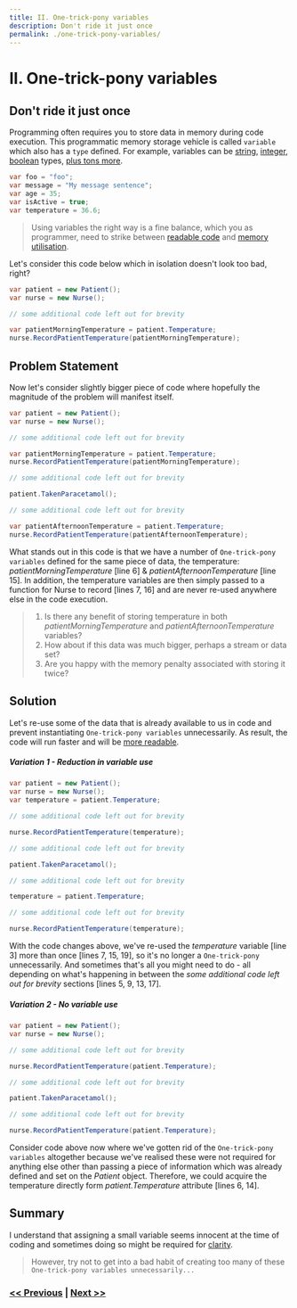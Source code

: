 ```yaml
---
title: II. One-trick-pony variables
description: Don't ride it just once
permalink: ./one-trick-pony-variables/
---
```


# II. One-trick-pony variables

## Don't ride it just once

Programming often requires you to store data in memory during code execution. This programmatic memory storage vehicle is called `variable` which also has a `type` defined. For example, variables can be [string](https://en.wikipedia.org/wiki/String_(computer_science)), [integer](https://en.wikipedia.org/wiki/Integer_(computer_science)), [boolean](https://en.wikipedia.org/wiki/Boolean_data_type) types, [plus tons more](https://en.wikipedia.org/wiki/Data_type).

```csharp
var foo = "foo";
var message = "My message sentence";
var age = 35;
var isActive = true;
var temperature = 36.6;
```

> Using variables the right way is a fine balance, which you as programmer, need to strike between [readable code](./too-many-comments) and [memory utilisation](./not-using-using). 

Let's consider this code below which in isolation doesn't look too bad, right?

```csharp
var patient = new Patient();
var nurse = new Nurse();

// some additional code left out for brevity

var patientMorningTemperature = patient.Temperature;
nurse.RecordPatientTemperature(patientMorningTemperature);
```

## Problem Statement

Now let's consider slightly bigger piece of code where hopefully the magnitude of the problem will manifest itself.

```csharp
var patient = new Patient();
var nurse = new Nurse();

// some additional code left out for brevity

var patientMorningTemperature = patient.Temperature;
nurse.RecordPatientTemperature(patientMorningTemperature);

// some additional code left out for brevity

patient.TakenParacetamol();

// some additional code left out for brevity

var patientAfternoonTemperature = patient.Temperature;
nurse.RecordPatientTemperature(patientAfternoonTemperature);
```

What stands out in this code is that we have a number of `One-trick-pony variables` defined for the same piece of data, the temperature: *patientMorningTemperature* [line 6] & *patientAfternoonTemperature* [line 15]. In addition, the temperature variables are then simply passed to a function for Nurse to record [lines 7, 16] and are never re-used anywhere else in the code execution.

> 1. Is there any benefit of storing temperature in both *patientMorningTemperature* and *patientAfternoonTemperature* variables?
> 2. How about if this data was much bigger, perhaps a stream or data set? 
> 3. Are you happy with the memory penalty associated with storing it twice?

## Solution

Let's re-use some of the data that is already available to us in code and prevent instantiating `One-trick-pony variables` unnecessarily. As result, the code will run faster and will be [more readable](./too-many-comments).

##### Variation 1 - Reduction in variable use

```csharp
var patient = new Patient();
var nurse = new Nurse();
var temperature = patient.Temperature;

// some additional code left out for brevity

nurse.RecordPatientTemperature(temperature);

// some additional code left out for brevity

patient.TakenParacetamol();

// some additional code left out for brevity

temperature = patient.Temperature;

// some additional code left out for brevity

nurse.RecordPatientTemperature(temperature);
```

With the code changes above, we've re-used the *temperature* variable [line 3] more than once [lines 7, 15, 19], so it's no longer a `One-trick-pony` unnecessarily. And sometimes that's all you might need to do - all depending on what's happening in between the *some additional code left out for brevity* sections [lines 5, 9, 13, 17].

##### Variation 2 - No variable use

```csharp
var patient = new Patient();
var nurse = new Nurse();

// some additional code left out for brevity

nurse.RecordPatientTemperature(patient.Temperature);

// some additional code left out for brevity

patient.TakenParacetamol();

// some additional code left out for brevity

nurse.RecordPatientTemperature(patient.Temperature);
```

Consider code above now where we've gotten rid of the `One-trick-pony variables` altogether because we've realised these were not required for anything else other than passing a piece of information which was already defined and set on the *Patient* object. Therefore, we could acquire the temperature directly form *patient.Temperature* attribute [lines 6, 14].

## Summary

I understand that assigning a small variable seems innocent at the time of coding and sometimes doing so might be required for [clarity](./too-many-comments).

> However, try not to get into a bad habit of creating too many of these `One-trick-pony variables unnecessarily...`

### [<< Previous](./magic-strings) | [Next >>](./sensitive-config)